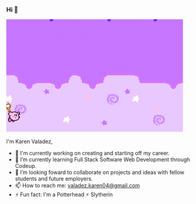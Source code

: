 ### Hi 👋
![kirby.gif](https://raw.githubusercontent.com/valadezkaren04/valadezkaren04/main/kirby.gif) 

I'm Karen Valadez,
- 🔭 I'm currently working on creating and starting off my career.
- 🌱 I’m currently learning Full Stack Software Web Development through Codeup.
- 👯 I’m looking foward to collaborate on projects and ideas with fellow students and future employers.
- 📫 How to reach me: valadez.karen04@gmail.com
- ⚡ Fun fact: I'm a Potterhead ⚡ Slytherin
